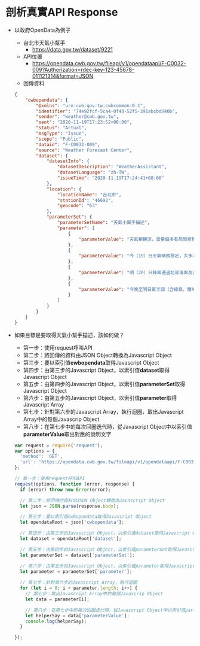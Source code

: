 # 剖析真實API Response

- 以政府OpenData為例子

  - 台北市天氣小幫手
    - https://data.gov.tw/dataset/9221
  - API位置
    - https://opendata.cwb.gov.tw/fileapi/v1/opendataapi/F-C0032-009?Authorization=rdec-key-123-45678-011121314&format=JSON
  - 回傳資料

  ```json
  {
      "cwbopendata": {
          "@xmlns": "urn:cwb:gov:tw:cwbcommon:0.1",
          "identifier": "74e92fcf-5ca4-0f40-52f5-391abcbd840b",
          "sender": "weather@cwb.gov.tw",
          "sent": "2020-11-19T17:23:52+08:00",
          "status": "Actual",
          "msgType": "Issue",
          "scope": "Public",
          "dataid": "F-C0032-009",
          "source": "Weather Forecast Center",
          "dataset": {
              "datasetInfo": {
                  "datasetDescription": "WeatherAssistant",
                  "datasetLanguage": "zh-TW",
                  "issueTime": "2020-11-19T17:24:41+08:00"
              },
              "location": {
                  "locationName": "台北市",
                  "stationId": "46692",
                  "geocode": "63"
              },
              "parameterSet": {
                  "parameterSetName": "天氣小幫手描述",
                  "parameter": [
                      {
                          "parameterValue": "天氣稍轉涼，雲量偏多有局部短暫雨，外出請攜帶雨具備用"
                      },
                      {
                          "parameterValue": "今（19）日天氣晴朗穩定，大多為晴到多雲的天氣，早晚稍涼，日夜溫差大；在溫度方面，臺北站測得的高溫為32.7度，低溫為22.9度。"
                      },
                      {
                          "parameterValue": "明（20）日鋒面通過北部海面及東北風稍增強，天氣稍轉涼，雲量偏多有局部短暫雨；預測平地氣溫約22至27度，外出請攜帶雨具備用。"
                      },
                      {
                          "parameterValue": "今晚至明日東半部（含綠島、蘭嶼）、基隆北海岸及恆春半島沿海有長浪發生的機率，請注意。"
                      }
                  ]
              }
          }
      }
  }
  ```

  

- 如果目標是要取得天氣小幫手描述，該如何做？

  - 第一步：使用request呼叫API
  - 第二步：將回傳的資料由JSON Object轉換為Javascript Object
  - 第三步：要以索引值**cwbopendata**取得Javascript Object
  - 第四步：由第三步的Javascript Object，以索引值**dataset**取得Javascript Object
  - 第五步：由第四步的Javascript Object，以索引值**parameterSet**取得Javascript Object
  - 第六步：由第五步的Javascript Object，以索引值**parameter**取得Javascript Array
  - 第七步：針對第六步的Javascript Array，執行迴圈，取出Javascript Array中的每個Javascrip Object
  - 第八步：在第七步中的每次回圈迭代時，從Javascript Object中以索引值**parameterValue**取出對應的說明文字

  ```javascript
  var request = require('request');
  var options = {
    'method': 'GET',
    'url': 'https://opendata.cwb.gov.tw/fileapi/v1/opendataapi/F-C0032-009?Authorization=rdec-key-123-45678-011121314&format=JSON',
  };
  
  // 第一步：使用request呼叫API
  request(options, function (error, response) {
    if (error) throw new Error(error);
  
    // 第二步：將回傳的資料由JSON Object轉換為Javascript Object
    let json = JSON.parse(response.body);
  
    // 第三步：要以索引值cwbopendata取得Javascript Object
    let opendataRoot = json['cwbopendata'];
  
    // 第四步：由第三步的Javascript Object，以索引值dataset取得Javascript Object
    let dataset = opendataRoot['dataset'];
  
    // 第五步：由第四步的Javascript Object，以索引值parameterSet取得Javascript Object
    let parameterSet = dataset['parameterSet'];
  
    // 第六步：由第五步的Javascript Object，以索引值parameter取得Javascript Array
    let parameter = parameterSet['parameter'];
    
    // 第七步：針對第六步的Javascript Array，執行迴圈
    for (let i = 0; i < parameter.length; i++) {
      // 第七步：取出Javascript Array中的每個Javascrip Object
      let data = parameter[i];
  
      // 第八步：在第七步中的每次回圈迭代時，從Javascript Object中以索引值parameterValue取出對應的說明文字
      let helperSay = data['parameterValue'];
      console.log(helperSay);
    }
  
  });
  ```

  

  

